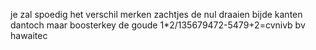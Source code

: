 je zal spoedig het verschil merken
zachtjes de nul draaien bijde kanten
dantoch maar boosterkey de goude 1*2/135679472-5479+2=cvnivb bv hawaitec

